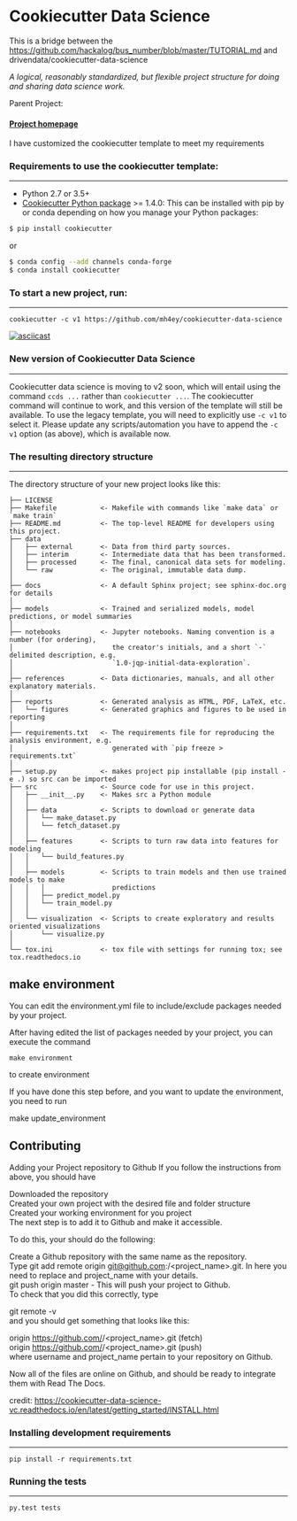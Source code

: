 # Cookiecutter Data Science

This is a bridge between the https://github.com/hackalog/bus_number/blob/master/TUTORIAL.md and  drivendata/cookiecutter-data-science

_A logical, reasonably standardized, but flexible project structure for doing and sharing data science work._


Parent Project:
#### [Project homepage](http://drivendata.github.io/cookiecutter-data-science/)

I have customized the cookiecutter template to meet my requirements

### Requirements to use the cookiecutter template:
-----------
 - Python 2.7 or 3.5+
 - [Cookiecutter Python package](http://cookiecutter.readthedocs.org/en/latest/installation.html) >= 1.4.0: This can be installed with pip by or conda depending on how you manage your Python packages:

``` bash
$ pip install cookiecutter
```

or

``` bash
$ conda config --add channels conda-forge
$ conda install cookiecutter
```


### To start a new project, run:
------------

    cookiecutter -c v1 https://github.com/mh4ey/cookiecutter-data-science


[![asciicast](https://asciinema.org/a/244658.svg)](https://asciinema.org/a/244658)

### New version of Cookiecutter Data Science
------------
Cookiecutter data science is moving to v2 soon, which will entail using
the command `ccds ...` rather than `cookiecutter ...`. The cookiecutter command
will continue to work, and this version of the template will still be available.
To use the legacy template, you will need to explicitly use `-c v1` to select it.
Please update any scripts/automation you have to append the `-c v1` option (as above),
which is available now.


### The resulting directory structure
------------

The directory structure of your new project looks like this: 

```
├── LICENSE
├── Makefile           <- Makefile with commands like `make data` or `make train`
├── README.md          <- The top-level README for developers using this project.
├── data
│   ├── external       <- Data from third party sources.
│   ├── interim        <- Intermediate data that has been transformed.
│   ├── processed      <- The final, canonical data sets for modeling.
│   └── raw            <- The original, immutable data dump.
│
├── docs               <- A default Sphinx project; see sphinx-doc.org for details
│
├── models             <- Trained and serialized models, model predictions, or model summaries
│
├── notebooks          <- Jupyter notebooks. Naming convention is a number (for ordering),
│                         the creator's initials, and a short `-` delimited description, e.g.
│                         `1.0-jqp-initial-data-exploration`.
│
├── references         <- Data dictionaries, manuals, and all other explanatory materials.
│
├── reports            <- Generated analysis as HTML, PDF, LaTeX, etc.
│   └── figures        <- Generated graphics and figures to be used in reporting
│
├── requirements.txt   <- The requirements file for reproducing the analysis environment, e.g.
│                         generated with `pip freeze > requirements.txt`
│
├── setup.py           <- makes project pip installable (pip install -e .) so src can be imported
├── src                <- Source code for use in this project.
│   ├── __init__.py    <- Makes src a Python module
│   │
│   ├── data           <- Scripts to download or generate data
│   │   └── make_dataset.py
│   │   └── fetch_dataset.py
│   │
│   ├── features       <- Scripts to turn raw data into features for modeling
│   │   └── build_features.py
│   │
│   ├── models         <- Scripts to train models and then use trained models to make
│   │   │                 predictions
│   │   ├── predict_model.py
│   │   └── train_model.py
│   │
│   └── visualization  <- Scripts to create exploratory and results oriented visualizations
│       └── visualize.py
│
└── tox.ini            <- tox file with settings for running tox; see tox.readthedocs.io
```
## make environment
You can edit the environment.yml file to include/exclude packages needed by your project.

After having edited the list of packages needed by your project, you can execute the command
    
    make environment
to create environment

If you have done this step before, and you want to update the environment, you need to run

   make update_environment

## Contributing

Adding your Project repository to Github
If you follow the instructions from above, you should have

Downloaded the repository  
Created your own project with the desired file and folder structure  
Created your working environment for you project  
The next step is to add it to Github and make it accessible.  

To do this, your should do the following:  

Create a Github repository with the same name as the repository.  
Type git add remote origin git@github.com:<username>/<project_name>.git. In here you need to replace <username> and project_name with your details.  
git push origin master - This will push your project to Github.  
To check that you did this correctly, type  

git remote -v  
and you should get something that looks like this:  

origin  https://github.com/<username>/<project_name>.git (fetch)  
origin  https://github.com/<username>/<project_name>.git (push)  
where username and project_name pertain to your repository on Github.  

Now all of the files are online on Github, and should be ready to integrate them with Read The Docs.
 
credit: https://cookiecutter-data-science-vc.readthedocs.io/en/latest/getting_started/INSTALL.html

### Installing development requirements
------------

    pip install -r requirements.txt

### Running the tests
------------

    py.test tests
